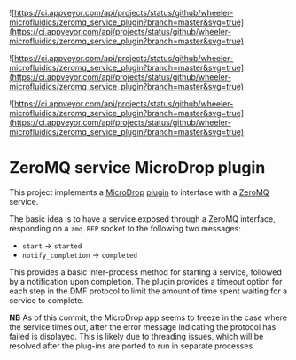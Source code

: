 

![https://ci.appveyor.com/api/projects/status/github/wheeler-microfluidics/zeromq_service_plugin?branch=master&svg=true](https://ci.appveyor.com/api/projects/status/github/wheeler-microfluidics/zeromq_service_plugin?branch=master&svg=true)


![https://ci.appveyor.com/api/projects/status/github/wheeler-microfluidics/zeromq_service_plugin?branch=master&svg=true](https://ci.appveyor.com/api/projects/status/github/wheeler-microfluidics/zeromq_service_plugin?branch=master&svg=true)


![https://ci.appveyor.com/api/projects/status/github/wheeler-microfluidics/zeromq_service_plugin?branch=master&svg=true](https://ci.appveyor.com/api/projects/status/github/wheeler-microfluidics/zeromq_service_plugin?branch=master&svg=true)
# ZeroMQ service MicroDrop plugin #

This project implements a [MicroDrop][1] [plugin][2] to interface with a
[ZeroMQ][3] service.

The basic idea is to have a service exposed through a ZeroMQ interface,
responding on a `zmq.REP` socket to the following two messages:

 - `start` -> `started`
 - `notify_completion` -> `completed`

This provides a basic inter-process method for starting a service,
followed by a notification upon completion.  The plugin provides a
timeout option for each step in the DMF protocol to limit the amount of
time spent waiting for a service to complete.

__NB__ As of this commit, the MicroDrop app seems to freeze in the case
where the service times out, after the error message indicating the
protocol has failed is displayed.  This is likely due to threading
issues, which will be resolved after the plug-ins are ported to run in
separate processes.

[1]: http://microfluidics.utoronto.ca/microdrop
[2]: https://software.sandia.gov/trac/pyutilib/export/1831/pyutilib.component.doc/trunk/doc/plugin/pca.pdf
[3]: http://zeromq.org
